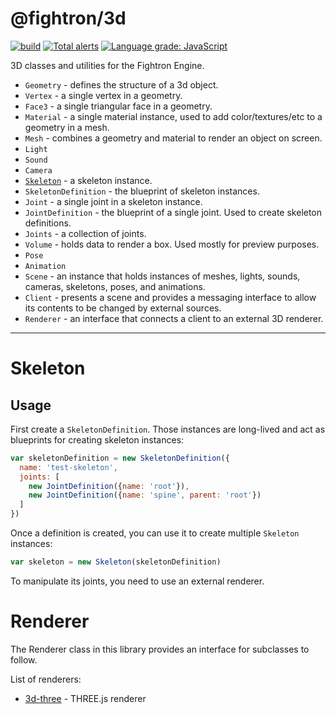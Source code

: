 # @fightron/3d

[![build](https://github.com/fightron/3d-js/actions/workflows/node.js.yml/badge.svg)](https://github.com/fightron/3d-js/actions/workflows/node.js.yml) [![Total alerts](https://img.shields.io/lgtm/alerts/g/fightron/3d-js.svg)](https://lgtm.com/projects/g/fightron/3d-js/alerts/) [![Language grade: JavaScript](https://img.shields.io/lgtm/grade/javascript/g/fightron/3d-js.svg)](https://lgtm.com/projects/g/fightron/3d-js/context:javascript)

3D classes and utilities for the Fightron Engine.

* `Geometry` - defines the structure of a 3d object.
* `Vertex` - a single vertex in a geometry.
* `Face3` - a single triangular face in a geometry.
* `Material` - a single material instance, used to add color/textures/etc to a geometry in a mesh.
* `Mesh` - combines a geometry and material to render an object on screen.
* `Light`
* `Sound`
* `Camera`
* [`Skeleton`](#skeleton) - a skeleton instance.
* `SkeletonDefinition` - the blueprint of skeleton instances.
* `Joint` - a single joint in a skeleton instance.
* `JointDefinition` - the blueprint of a single joint. Used to create skeleton definitions.
* `Joints` - a collection of joints.
* `Volume` - holds data to render a box. Used mostly for preview purposes.
* `Pose`
* `Animation`
* `Scene` - an instance that holds instances of meshes, lights, sounds, cameras, skeletons, poses, and animations.
* `Client` - presents a scene and provides a messaging interface to allow its contents to be changed by external sources.
* `Renderer` - an interface that connects a client to an external 3D renderer.

---

# Skeleton

## Usage

First create a `SkeletonDefinition`. Those instances are long-lived and act as blueprints for creating skeleton instances:

```javascript
var skeletonDefinition = new SkeletonDefinition({
  name: 'test-skeleton',
  joints: [
    new JointDefinition({name: 'root'}),
    new JointDefinition({name: 'spine', parent: 'root'})
  ]
})
```

Once a definition is created, you can use it to create multiple `Skeleton` instances:

```javascript
var skeleton = new Skeleton(skeletonDefinition)
```

To manipulate its joints, you need to use an external renderer.

# Renderer

The Renderer class in this library provides an interface for subclasses to follow.

List of renderers:

* [3d-three](https://github.com/fightron/3d-three) - THREE.js renderer
